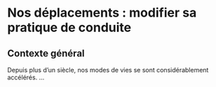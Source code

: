 # Nos déplacements : modifier sa pratique de conduite

## Contexte général
Depuis plus d’un siècle, nos modes de vies se sont considérablement accélérés.
...
